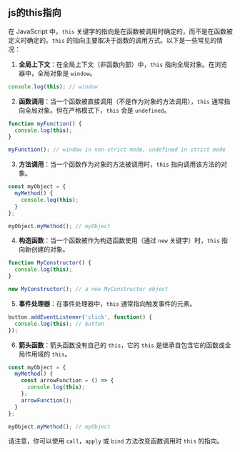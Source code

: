 ## js的this指向



在 JavaScript 中，`this` 关键字的指向是在函数被调用时确定的，而不是在函数被定义时确定的。`this` 的指向主要取决于函数的调用方式。以下是一些常见的情况：

1. **全局上下文**：在全局上下文（非函数内部）中，`this` 指向全局对象。在浏览器中，全局对象是 `window`。

```javascript
console.log(this); // window
```

2. **函数调用**：当一个函数被直接调用（不是作为对象的方法调用），`this` 通常指向全局对象。但在严格模式下，`this` 会是 `undefined`。

```javascript
function myFunction() {
  console.log(this);
}

myFunction(); // window in non-strict mode, undefined in strict mode
```

3. **方法调用**：当一个函数作为对象的方法被调用时，`this` 指向调用该方法的对象。

```javascript
const myObject = {
  myMethod() {
    console.log(this);
  }
};

myObject.myMethod(); // myObject
```

4. **构造函数**：当一个函数被作为构造函数使用（通过 `new` 关键字）时，`this` 指向新创建的对象。

```javascript
function MyConstructor() {
  console.log(this);
}

new MyConstructor(); // a new MyConstructor object
```

5. **事件处理器**：在事件处理器中，`this` 通常指向触发事件的元素。

```javascript
button.addEventListener('click', function() {
  console.log(this); // button
});
```

6. **箭头函数**：箭头函数没有自己的 `this`，它的 `this` 是继承自包含它的函数或全局作用域的 `this`。

```javascript
const myObject = {
  myMethod() {
    const arrowFunction = () => {
      console.log(this);
    };
    arrowFunction();
  }
};

myObject.myMethod(); // myObject
```

请注意，你可以使用 `call`，`apply` 或 `bind` 方法改变函数调用时 `this` 的指向。